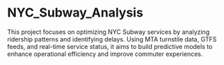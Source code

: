 # NYC_Subway_Analysis
This project focuses on optimizing NYC Subway services by analyzing ridership patterns and identifying delays. Using MTA turnstile data, GTFS feeds, and real-time service status, it aims to build predictive models to enhance operational efficiency and improve commuter experiences.
